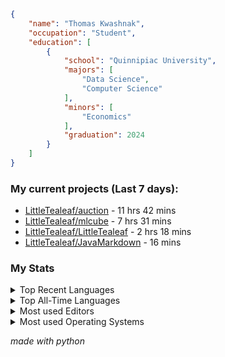 
```json
{
    "name": "Thomas Kwashnak",
    "occupation": "Student",
    "education": [
        {
            "school": "Quinnipiac University",
            "majors": [
                "Data Science",
                "Computer Science"
            ],
            "minors": [
                "Economics"
            ],
            "graduation": 2024
        }
    ]
}
```

### My current projects (Last 7 days):
<ul><li><a href="https://github.com/LittleTealeaf/auction">LittleTealeaf/auction</a> - 11 hrs 42 mins</li><li><a href="https://github.com/LittleTealeaf/mlcube">LittleTealeaf/mlcube</a> - 7 hrs 31 mins</li><li><a href="https://github.com/LittleTealeaf/LittleTealeaf">LittleTealeaf/LittleTealeaf</a> - 2 hrs 18 mins</li><li><a href="https://github.com/LittleTealeaf/JavaMarkdown">LittleTealeaf/JavaMarkdown</a> - 16 mins</li></ul>


### My Stats
<details><summary>Top Recent Languages</summary>
<ul><li>TypeScript - 11 hrs 50 mins</li><li>Other - 3 hrs 43 mins</li><li>Python - 3 hrs 35 mins</li><li>SCSS - 47 mins</li><li>Java - 16 mins</li></ul></details>

<details><summary>Top All-Time Languages</summary>
<ul><li>TypeScript - 55.11%</li><li>Other - 19.47%</li><li>Python - 17.71%</li><li>SCSS - 3.57%</li><li>JSON - 1.31%</li></ul></details>

<details><summary>Most used Editors</summary>
<ul><li>VS Code - 71.72%</li><li>Browser - 27.73%</li><li>IntelliJ - 0.55%</li></ul></details>

<details><summary>Most used Operating Systems</summary>
<ul><li>Windows - 100.0%</li></ul></details>

*made with python*
